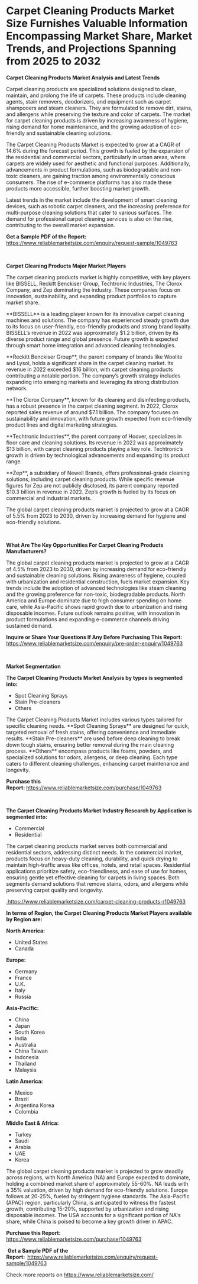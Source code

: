 <p><h1>Carpet Cleaning Products Market Size Furnishes Valuable Information Encompassing Market Share, Market Trends, and Projections Spanning from 2025 to 2032</h1></p><p><strong>Carpet Cleaning Products Market Analysis and Latest Trends</strong></p>
<p><p>Carpet cleaning products are specialized solutions designed to clean, maintain, and prolong the life of carpets. These products include cleaning agents, stain removers, deodorizers, and equipment such as carpet shampooers and steam cleaners. They are formulated to remove dirt, stains, and allergens while preserving the texture and color of carpets. The market for carpet cleaning products is driven by increasing awareness of hygiene, rising demand for home maintenance, and the growing adoption of eco-friendly and sustainable cleaning solutions.</p><p>The Carpet Cleaning Products Market is expected to grow at a CAGR of 14.6% during the forecast period. This growth is fueled by the expansion of the residential and commercial sectors, particularly in urban areas, where carpets are widely used for aesthetic and functional purposes. Additionally, advancements in product formulations, such as biodegradable and non-toxic cleaners, are gaining traction among environmentally conscious consumers. The rise of e-commerce platforms has also made these products more accessible, further boosting market growth.</p><p>Latest trends in the market include the development of smart cleaning devices, such as robotic carpet cleaners, and the increasing preference for multi-purpose cleaning solutions that cater to various surfaces. The demand for professional carpet cleaning services is also on the rise, contributing to the overall market expansion.</p></p>
<p><strong>Get a Sample PDF of the Report:&nbsp;</strong> <a href="https://www.reliablemarketsize.com/enquiry/request-sample/1049763?utm_campaign=2260&utm_medium=2&utm_source=Github&utm_content=ia&utm_term=29012025&utm_id=carpet-cleaning-products">https://www.reliablemarketsize.com/enquiry/request-sample/1049763</a></p>
<p>&nbsp;</p>
<p><strong>Carpet Cleaning Products Major Market Players</strong></p>
<p><p>The carpet cleaning products market is highly competitive, with key players like BISSELL, Reckitt Benckiser Group, Techtronic Industries, The Clorox Company, and Zep dominating the industry. These companies focus on innovation, sustainability, and expanding product portfolios to capture market share.</p><p>**BISSELL** is a leading player known for its innovative carpet cleaning machines and solutions. The company has experienced steady growth due to its focus on user-friendly, eco-friendly products and strong brand loyalty. BISSELL’s revenue in 2022 was approximately $1.2 billion, driven by its diverse product range and global presence. Future growth is expected through smart home integration and advanced cleaning technologies.</p><p>**Reckitt Benckiser Group**, the parent company of brands like Woolite and Lysol, holds a significant share in the carpet cleaning market. Its revenue in 2022 exceeded $16 billion, with carpet cleaning products contributing a notable portion. The company’s growth strategy includes expanding into emerging markets and leveraging its strong distribution network.</p><p>**The Clorox Company**, known for its cleaning and disinfecting products, has a robust presence in the carpet cleaning segment. In 2022, Clorox reported sales revenue of around $7.1 billion. The company focuses on sustainability and innovation, with future growth expected from eco-friendly product lines and digital marketing strategies.</p><p>**Techtronic Industries**, the parent company of Hoover, specializes in floor care and cleaning solutions. Its revenue in 2022 was approximately $13 billion, with carpet cleaning products playing a key role. Techtronic’s growth is driven by technological advancements and expanding its product range.</p><p>**Zep**, a subsidiary of Newell Brands, offers professional-grade cleaning solutions, including carpet cleaning products. While specific revenue figures for Zep are not publicly disclosed, its parent company reported $10.3 billion in revenue in 2022. Zep’s growth is fueled by its focus on commercial and industrial markets.</p><p>The global carpet cleaning products market is projected to grow at a CAGR of 5.5% from 2023 to 2030, driven by increasing demand for hygiene and eco-friendly solutions.</p></p>
<p>&nbsp;</p>
<p><strong>What Are The Key Opportunities For Carpet Cleaning Products Manufacturers?</strong></p>
<p><p>The global carpet cleaning products market is projected to grow at a CAGR of 4.5% from 2023 to 2030, driven by increasing demand for eco-friendly and sustainable cleaning solutions. Rising awareness of hygiene, coupled with urbanization and residential construction, fuels market expansion. Key trends include the adoption of advanced technologies like steam cleaning and the growing preference for non-toxic, biodegradable products. North America and Europe dominate due to high consumer spending on home care, while Asia-Pacific shows rapid growth due to urbanization and rising disposable incomes. Future outlook remains positive, with innovation in product formulations and expanding e-commerce channels driving sustained demand.</p></p>
<p><strong>Inquire or Share Your Questions If Any Before Purchasing This Report:</strong> <a href="https://www.reliablemarketsize.com/enquiry/pre-order-enquiry/1049763?utm_campaign=2260&utm_medium=2&utm_source=Github&utm_content=ia&utm_term=29012025&utm_id=carpet-cleaning-products">https://www.reliablemarketsize.com/enquiry/pre-order-enquiry/1049763</a></p>
<p>&nbsp;</p>
<p><strong>Market Segmentation</strong></p>
<p><strong>The Carpet Cleaning Products Market Analysis by types is segmented into:</strong></p>
<p><ul><li>Spot Cleaning Sprays</li><li>Stain Pre-cleaners</li><li>Others</li></ul></p>
<p><p>The Carpet Cleaning Products Market includes various types tailored for specific cleaning needs. **Spot Cleaning Sprays** are designed for quick, targeted removal of fresh stains, offering convenience and immediate results. **Stain Pre-cleaners** are used before deep cleaning to break down tough stains, ensuring better removal during the main cleaning process. **Others** encompass products like foams, powders, and specialized solutions for odors, allergens, or deep cleaning. Each type caters to different cleaning challenges, enhancing carpet maintenance and longevity.</p></p>
<p><strong>Purchase this Report:&nbsp;</strong><a href="https://www.reliablemarketsize.com/purchase/1049763?utm_campaign=2260&utm_medium=2&utm_source=Github&utm_content=ia&utm_term=29012025&utm_id=carpet-cleaning-products">https://www.reliablemarketsize.com/purchase/1049763</a></p>
<p>&nbsp;</p>
<p><strong>The Carpet Cleaning Products Market Industry Research by Application is segmented into:</strong></p>
<p><ul><li>Commercial</li><li>Residential</li></ul></p>
<p><p>The carpet cleaning products market serves both commercial and residential sectors, addressing distinct needs. In the commercial market, products focus on heavy-duty cleaning, durability, and quick drying to maintain high-traffic areas like offices, hotels, and retail spaces. Residential applications prioritize safety, eco-friendliness, and ease of use for homes, ensuring gentle yet effective cleaning for carpets in living spaces. Both segments demand solutions that remove stains, odors, and allergens while preserving carpet quality and longevity.</p></p>
<p><a href="https://www.reliablemarketsize.com/carpet-cleaning-products-r1049763?utm_campaign=2260&utm_medium=2&utm_source=Github&utm_content=ia&utm_term=29012025&utm_id=carpet-cleaning-products">&nbsp;https://www.reliablemarketsize.com/carpet-cleaning-products-r1049763</a></p>
<p><strong>In terms of Region, the Carpet Cleaning Products Market Players available by Region are:</strong></p>
<p>
    <p> <strong> North America: </strong>
        <ul>
            <li>United States</li>
            <li>Canada</li>
        </ul>
        </p> 
    <p> <strong> Europe: </strong>
        <ul>
            <li>Germany</li>
            <li>France</li>
            <li>U.K.</li>
            <li>Italy</li>
            <li>Russia</li>
        </ul>
        </p> 
    <p> <strong> Asia-Pacific: </strong>
        <ul>
            <li>China</li>
            <li>Japan</li>
            <li>South Korea</li>
            <li>India</li>
            <li>Australia</li>
            <li>China Taiwan</li>
            <li>Indonesia</li>
            <li>Thailand</li>
            <li>Malaysia</li>
        </ul>
        </p> 
    <p> <strong> Latin America: </strong>
        <ul>
            <li>Mexico</li>
            <li>Brazil</li>
            <li>Argentina Korea</li>
            <li>Colombia</li>
        </ul>
        </p> 
    <p> <strong> Middle East & Africa: </strong>
        <ul>
            <li>Turkey</li>
            <li>Saudi</li>
            <li>Arabia</li>
            <li>UAE</li>
            <li>Korea</li>
        </ul>
    </p>
    </p>
<p><p>The global carpet cleaning products market is projected to grow steadily across regions, with North America (NA) and Europe expected to dominate, holding a combined market share of approximately 55-60%. NA leads with a 35% valuation, driven by high demand for eco-friendly solutions. Europe follows at 20-25%, fueled by stringent hygiene standards. The Asia-Pacific (APAC) region, particularly China, is anticipated to witness the fastest growth, contributing 15-20%, supported by urbanization and rising disposable incomes. The USA accounts for a significant portion of NA's share, while China is poised to become a key growth driver in APAC.</p></p>
<p><strong>Purchase this Report: </strong><a href="https://www.reliablemarketsize.com/purchase/1049763?utm_campaign=2260&utm_medium=2&utm_source=Github&utm_content=ia&utm_term=29012025&utm_id=carpet-cleaning-products">https://www.reliablemarketsize.com/purchase/1049763</a></p>
<p>&nbsp;<strong>Get a Sample PDF of the Report:&nbsp;&nbsp;</strong><a href="https://www.reliablemarketsize.com/enquiry/request-sample/1049763?utm_campaign=2260&utm_medium=2&utm_source=Github&utm_content=ia&utm_term=29012025&utm_id=carpet-cleaning-products">https://www.reliablemarketsize.com/enquiry/request-sample/1049763</a></p>
<p><strong></strong></p>
<p>Check more reports on <a href="https://www.reliablemarketsize.com/?utm_campaign=2260&utm_medium=2&utm_source=Github&utm_content=ia&utm_term=29012025&utm_id=carpet-cleaning-products">https://www.reliablemarketsize.com/</a></p>